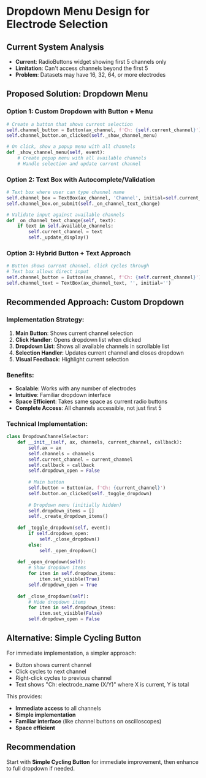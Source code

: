 # Dropdown Menu Design for Electrode Selection

## Current System Analysis
- **Current**: RadioButtons widget showing first 5 channels only
- **Limitation**: Can't access channels beyond the first 5
- **Problem**: Datasets may have 16, 32, 64, or more electrodes

## Proposed Solution: Dropdown Menu

### Option 1: Custom Dropdown with Button + Menu
```python
# Create a button that shows current selection
self.channel_button = Button(ax_channel, f'Ch: {self.current_channel}')
self.channel_button.on_clicked(self._show_channel_menu)

# On click, show a popup menu with all channels
def _show_channel_menu(self, event):
    # Create popup menu with all available channels
    # Handle selection and update current channel
```

### Option 2: Text Box with Autocomplete/Validation
```python
# Text box where user can type channel name
self.channel_box = TextBox(ax_channel, 'Channel', initial=self.current_channel)
self.channel_box.on_submit(self._on_channel_text_change)

# Validate input against available channels
def _on_channel_text_change(self, text):
    if text in self.available_channels:
        self.current_channel = text
        self._update_display()
```

### Option 3: Hybrid Button + Text Approach
```python
# Button shows current channel, click cycles through
# Text box allows direct input
self.channel_button = Button(ax_channel, f'Ch: {self.current_channel}')
self.channel_text = TextBox(ax_channel_text, '', initial='')
```

## Recommended Approach: Custom Dropdown

### Implementation Strategy:
1. **Main Button**: Shows current channel selection
2. **Click Handler**: Opens dropdown list when clicked
3. **Dropdown List**: Shows all available channels in scrollable list
4. **Selection Handler**: Updates current channel and closes dropdown
5. **Visual Feedback**: Highlight current selection

### Benefits:
- **Scalable**: Works with any number of electrodes
- **Intuitive**: Familiar dropdown interface
- **Space Efficient**: Takes same space as current radio buttons
- **Complete Access**: All channels accessible, not just first 5

### Technical Implementation:
```python
class DropdownChannelSelector:
    def __init__(self, ax, channels, current_channel, callback):
        self.ax = ax
        self.channels = channels
        self.current_channel = current_channel
        self.callback = callback
        self.dropdown_open = False
        
        # Main button
        self.button = Button(ax, f'Ch: {current_channel}')
        self.button.on_clicked(self._toggle_dropdown)
        
        # Dropdown menu (initially hidden)
        self.dropdown_items = []
        self._create_dropdown_items()
    
    def _toggle_dropdown(self, event):
        if self.dropdown_open:
            self._close_dropdown()
        else:
            self._open_dropdown()
    
    def _open_dropdown(self):
        # Show dropdown items
        for item in self.dropdown_items:
            item.set_visible(True)
        self.dropdown_open = True
        
    def _close_dropdown(self):
        # Hide dropdown items
        for item in self.dropdown_items:
            item.set_visible(False)
        self.dropdown_open = False
```

## Alternative: Simple Cycling Button

For immediate implementation, a simpler approach:
- Button shows current channel
- Click cycles to next channel
- Right-click cycles to previous channel
- Text shows "Ch: electrode_name (X/Y)" where X is current, Y is total

This provides:
- **Immediate access** to all channels
- **Simple implementation**
- **Familiar interface** (like channel buttons on oscilloscopes)
- **Space efficient**

## Recommendation

Start with **Simple Cycling Button** for immediate improvement, then enhance to full dropdown if needed.